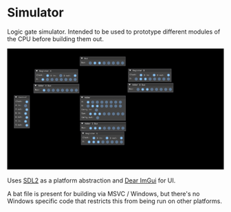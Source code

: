 # Simulator

Logic gate simulator. Intended to be used to prototype different modules
of the CPU before building them out.

![screenshot](../res/simulator.png)

Uses [SDL2](https://www.libsdl.org/) as a platform abstraction and
[Dear ImGui](https://github.com/ocornut/imgui) for UI.

A bat file is present for building via MSVC / Windows, but there's no Windows
specific code that restricts this from being run on other platforms.
